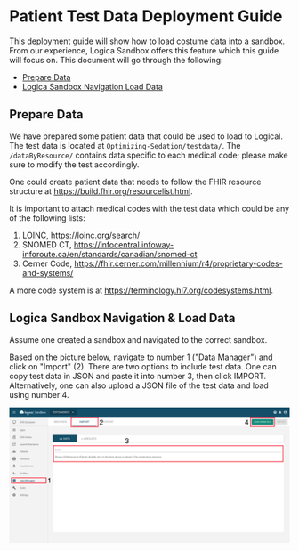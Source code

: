 # Patient Test Data Deployment Guide
This deployment guide will show how to load costume data into a sandbox. From our experience, Logica Sandbox offers this feature which this guide will focus on. This document will go through the following:

* [Prepare Data](#1-prepare-data)
* [Logica Sandbox Navigation Load Data](#logica-sandbox-navigation--load-data)

## Prepare Data
We have prepared some patient data that could be used to load to Logical. The test data is located at ```Optimizing-Sedation/testdata/```. The ```/dataByResource/``` contains data specific to each medical code; please make sure to modify the test accordingly.

One could create patient data that needs to follow the FHIR resource structure at https://build.fhir.org/resourcelist.html.

It is important to attach medical codes with the test data which could be any of the following lists: 
1. LOINC, https://loinc.org/search/
2. SNOMED CT, https://infocentral.infoway-inforoute.ca/en/standards/canadian/snomed-ct
3. Cerner Code, https://fhir.cerner.com/millennium/r4/proprietary-codes-and-systems/

A more code system is at https://terminology.hl7.org/codesystems.html.

## Logica Sandbox Navigation & Load Data
Assume one created a sandbox and navigated to the correct sandbox. 

Based on the picture below, navigate to number 1 ("Data Manager") and click on "Import" (2). There are two options to include test data. One can copy test data in JSON and paste it into number 3, then click IMPORT. Alternatively, one can also upload a JSON file of the test data and load using number 4.

![](./assets/sandbox/logica_1.png)